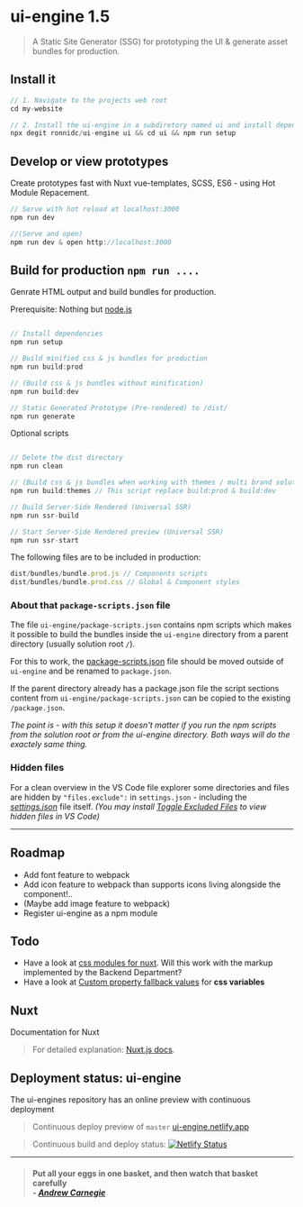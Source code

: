 # ui-engine 1.5

> A Static Site Generator (SSG) for prototyping the UI & generate asset bundles for production.

## Install it
``` js
// 1. Navigate to the projects web root
cd my-website

// 2. Install the ui-engine in a subdiretory named ui and install dependencies
npx degit ronnidc/ui-engine ui && cd ui && npm run setup
```

## Develop or view prototypes

Create prototypes fast with Nuxt vue-templates, SCSS, ES6 - using Hot Module Repacement. 

``` js
// Serve with hot reload at localhost:3000
npm run dev

//(Serve and open)
npm run dev & open http://localhost:3000
```

## Build for production `npm run ....`

Genrate HTML output and build bundles for production. 

Prerequisite: Nothing but [node.js](https://nodejs.org/)

``` js

// Install dependencies
npm run setup

// Build minified css & js bundles for production
npm run build:prod

// (Build css & js bundles without minification)
npm run build:dev

// Static Generated Prototype (Pre-rendered) to /dist/
npm run generate

```

Optional scripts

``` js

// Delete the dist directory
npm run clean

// (Build css & js bundles when working with themes / multi brand solutions)
npm run build:themes // This script replace build:prod & build:dev

// Build Server-Side Rendered (Universal SSR)
npm run ssr-build

// Start Server-Side Rendered preview (Universal SSR)
npm run ssr-start

```

The following files are to be included in production:

```js
dist/bundles/bundle.prod.js // Components scripts
dist/bundles/bundle.prod.css // Global & Component styles
```

### About that `package-scripts.json` file

The file `ui-engine/package-scripts.json` contains npm scripts which makes it possible to build the bundles inside the `ui-engine` directory from a parent directory (usually solution root `/`). 

For this to work, the [package-scripts.json](./package-scripts.json) file should be moved outside of `ui-engine` and be renamed to `package.json`. 

If the parent directory already has a package.json file the script sections content from `ui-engine/package-scripts.json` can be copied to the existing `/package.json`.

*The point is - with this setup it doesn't matter if you run the npm scripts from the solution root or from the ui-engine directory. Both ways will do the exactely same thing.*

### Hidden files

For a clean overview in the VS Code file explorer some directories and files are hidden by `"files.exclude":` in `settings.json` - including the *[settings.json](.vscode/settings.json)* file itself. *(You may install [Toggle Excluded Files](https://marketplace.visualstudio.com/items?itemName=eamodio.toggle-excluded-files) to view hidden files in VS Code)*

____

## Roadmap

- Add font feature to webpack
- Add icon feature to webpack than supports icons living alongside the component!..
- (Maybe add image feature to webpack)
- Register ui-engine as a npm module


## Todo
- Have a look at [css modules for nuxt](https://dev.to/fridanyvall/css-modules-in-nuxt-js-815). Will this work with the markup implemented by the Backend Department?
- Have a look at [Custom property fallback values](https://developer.mozilla.org/en-US/docs/Web/CSS/Using_CSS_custom_properties#Custom_property_fallback_values) for __css variables__

## Nuxt

Documentation for Nuxt

> For detailed explanation: [Nuxt.js docs](https://nuxtjs.org).

## Deployment status: ui-engine

The ui-engines repository has an online preview with continuous deployment

> Continuous deploy preview of `master` [ui-engine.netlify.app](https://ui-engine.netlify.app/)

> Continuous build and deploy status: [![Netlify Status](https://api.netlify.com/api/v1/badges/556a9a47-583d-4fec-b77e-2e3d27452050/deploy-status)](https://app.netlify.com/sites/vue-engine/deploys) 

____

> #### Put all your eggs in one basket, and then watch that basket carefully <br /> - *[Andrew Carnegie](https://en.wikipedia.org/wiki/Andrew_Carnegie)*
